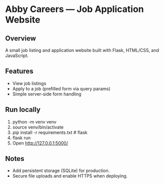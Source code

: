 
# Abby Careers — Job Application Website

## Overview
A small job listing and application website built with Flask, HTML/CSS, and JavaScript.

## Features
- View job listings
- Apply to a job (prefilled form via query params)
- Simple server-side form handling

## Run locally
1. python -m venv venv
2. source venv/bin/activate
3. pip install -r requirements.txt   # flask
4. flask run
5. Open http://127.0.0.1:5000/

## Notes
- Add persistent storage (SQLite) for production.
- Secure file uploads and enable HTTPS when deploying.
